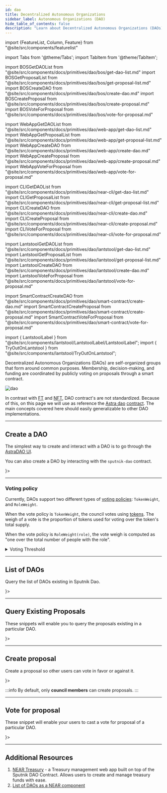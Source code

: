 ```yaml
---
id: dao
title: Decentralized Autonomous Organizations
sidebar_label: Autonomous Organizations (DAO)
hide_table_of_contents: false
description: "Learn about Decentralized Autonomous Organizations (DAOs) on NEAR - self-organized groups that coordinate membership, decision-making, and funding through smart contract voting."
---
```


import {FeatureList, Column, Feature} from "@site/src/components/featurelist"

import Tabs from '@theme/Tabs';
import TabItem from '@theme/TabItem';

import BOSGetDAOList from "@site/src/components/docs/primitives/dao/bos/get-dao-list.md"
import BOSGetProposalList from "@site/src/components/docs/primitives/dao/bos/get-proposal-list.md"
import BOSCreateDAO from "@site/src/components/docs/primitives/dao/bos/create-dao.md"
import BOSCreateProposal from "@site/src/components/docs/primitives/dao/bos/create-proposal.md"
import BOSVoteForProposal from "@site/src/components/docs/primitives/dao/bos/vote-for-proposal.md"

import WebAppGetDAOList from "@site/src/components/docs/primitives/dao/web-app/get-dao-list.md"
import WebAppGetProposalList from "@site/src/components/docs/primitives/dao/web-app/get-proposal-list.md"
import WebAppCreateDAO from "@site/src/components/docs/primitives/dao/web-app/create-dao.md"
import WebAppCreateProposal from "@site/src/components/docs/primitives/dao/web-app/create-proposal.md"
import WebAppVoteForProposal from "@site/src/components/docs/primitives/dao/web-app/vote-for-proposal.md"

import CLIGetDAOList from "@site/src/components/docs/primitives/dao/near-cli/get-dao-list.md"
import CLIGetProposalList from "@site/src/components/docs/primitives/dao/near-cli/get-proposal-list.md"
import CLICreateDAO from "@site/src/components/docs/primitives/dao/near-cli/create-dao.md"
import CLICreateProposal from "@site/src/components/docs/primitives/dao/near-cli/create-proposal.md"
import CLIVoteForProposal from "@site/src/components/docs/primitives/dao/near-cli/vote-for-proposal.md"

import LantstoolGetDAOList from "@site/src/components/docs/primitives/dao/lantstool/get-dao-list.md"
import LantstoolGetProposalList from "@site/src/components/docs/primitives/dao/lantstool/get-proposal-list.md"
import LantstoolCreateDAO from "@site/src/components/docs/primitives/dao/lantstool/create-dao.md"
import LantstoolVoteForProposal from "@site/src/components/docs/primitives/dao/lantstool/vote-for-proposal.md"


import SmartContractCreateDAO from "@site/src/components/docs/primitives/dao/smart-contract/create-dao.md"
import SmartContractCreateProposal from "@site/src/components/docs/primitives/dao/smart-contract/create-proposal.md"
import SmartContractVoteForProposal from "@site/src/components/docs/primitives/dao/smart-contract/vote-for-proposal.md"

import { LantstoolLabel } from "@site/src/components/lantstool/LantstoolLabel/LantstoolLabel";
import { TryOutOnLantstool } from "@site/src/components/lantstool/TryOutOnLantstool";

Decentralized Autonomous Organizations (DAOs) are self-organized groups that form around common purposes. Membership, decision-making, and funding are coordinated by publicly voting on proposals through a smart contract.

![dao](/docs/primitives/dao.png)

In contrast with [FT](ft.md) and [NFT](nft.md), DAO contract's are not standardized. Because of this, on this page we will use as
reference the [Astra dao](https://dev.near.org/astraplusplus.ndctools.near/widget/home?page=daos) [contract](https://github.com/near-daos/sputnik-dao-contract). The main concepts covered here should
easily generalizable to other DAO implementations.

---

## Create a DAO
The simplest way to create and interact with a DAO is to go through the [AstraDAO UI](https://near.social/astraplusplus.ndctools.near/widget/home?page=daos).

You can also create a DAO by interacting with the `sputnik-dao` contract.

<Tabs groupId="code-tabs">
  <TabItem value="🌐 WebApp" label="🌐 WebApp">
    <WebAppCreateDAO />
  </TabItem>
  <TabItem value="🖥️ CLI" label="🖥️ CLI">
    <CLICreateDAO />
  </TabItem>
  <TabItem value="Lantstool" label={<LantstoolLabel />}>
    <LantstoolCreateDAO/>
  </TabItem>
  <TabItem value="📄 Contract" label="📄 Contract">
    <SmartContractCreateDAO />
  </TabItem>
</Tabs>

<hr className="subsection" />

### Voting policy
Currently, DAOs support two different types of [voting policies](https://github.com/near-daos/sputnik-dao-contract#voting-policy): `TokenWeight`, and `RoleWeight`.

When the vote policy is `TokenWeight`, the council votes using [tokens](ft.md). The weigh of a vote is the proportion of tokens used for voting over the token's total supply.

When the vote policy is `RoleWeight(role)`, the vote weigh is computed as "one over the total number of people with the role".

<details>
<summary> Voting Threshold </summary>
Both voting policies further include a `threshold` for passing a proposal, which can be a ratio or a fixed number.

The ratio indicates that you need a proportion of people/tokens to approve the proposal (e.g. half the people need to vote, and to vote positively). A fixed number indicated that you need a specific number of votes/tokens to pass the proposal (e.g. 3 people/tokens are enough to approve the proposal).
</details>

---

## List of DAOs

Query the list of DAOs existing in Sputnik Dao.

<Tabs groupId="code-tabs">
  <TabItem value="🌐 WebApp" label="🌐 WebApp">
    <WebAppGetDAOList />
  </TabItem>
  <TabItem value="🖥️ CLI" label="🖥️ CLI">
    <CLIGetDAOList />
  </TabItem>
  <TabItem value="Lantstool" label={<LantstoolLabel />}>
    <LantstoolGetDAOList/>
  </TabItem>
</Tabs>

---

## Query Existing Proposals

These snippets will enable you to query the proposals existing in a particular DAO.

<Tabs groupId="code-tabs">
  <TabItem value="🌐 WebApp" label="🌐 WebApp">
    <WebAppGetProposalList />
  </TabItem>
  <TabItem value="🖥️ CLI" label="🖥️ CLI">
    <CLIGetProposalList />
  </TabItem>
  <TabItem value="Lantstool" label={<LantstoolLabel />}>
    <LantstoolGetProposalList/>
  </TabItem>
</Tabs>

---

## Create proposal

Create a proposal so other users can vote in favor or against it.

<Tabs groupId="code-tabs">
  <TabItem value="🌐 WebApp" label="🌐 WebApp">
    <WebAppCreateProposal />
  </TabItem>
  <TabItem value="🖥️ CLI" label="🖥️ CLI">
    <CLICreateProposal />
  </TabItem>
  <TabItem value="Lantstool" label={<LantstoolLabel />}>
    <TryOutOnLantstool path="docs/2.build/5.primitives/dao/create-proposal.json" />
  </TabItem>
  <TabItem value="📄 Contract" label="📄 Contract">
    <SmartContractCreateProposal />
  </TabItem>
</Tabs>

:::info
By default, only **council members** can create proposals.
:::

---

## Vote for proposal

These snippet will enable your users to cast a vote for proposal of a particular DAO.

<Tabs groupId="code-tabs">
  <TabItem value="🌐 WebApp" label="🌐 WebApp">
    <WebAppVoteForProposal />
  </TabItem>
  <TabItem value="🖥️ CLI" label="🖥️ CLI">
    <CLIVoteForProposal />
  </TabItem>
  <TabItem value="Lantstool" label={<LantstoolLabel />}>
    <LantstoolVoteForProposal/>
  </TabItem>
  <TabItem value="📄 Contract" label="📄 Contract">
    <SmartContractVoteForProposal />
  </TabItem>
</Tabs>

---

## Additional Resources

1. [NEAR Treasury](https://neartreasury.com/) - a Treasury management web app built on top of the Sputnik DAO Contract. Allows users to create and manage treasury funds with ease.
2. [List of DAOs as a NEAR component](https://dev.near.org/onboarder.near/widget/DAOSocialSearch)
